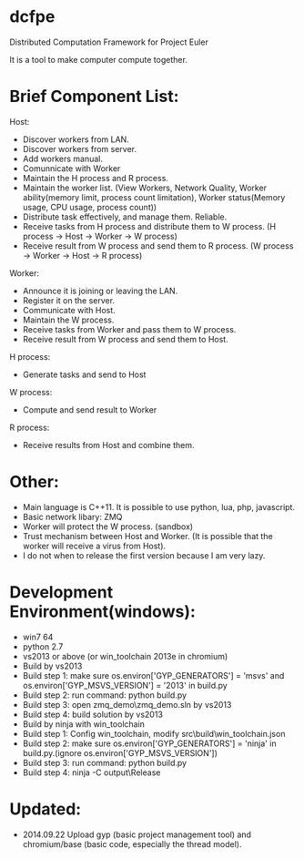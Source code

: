 dcfpe
=====

Distributed Computation Framework for Project Euler

It is a tool to make computer compute together.


Brief Component List:
====================

Host:
* Discover workers from LAN.
* Discover workers from server. 
* Add workers manual.
* Comunnicate with Worker
* Maintain the H process and R process.
* Maintain the worker list. (View Workers, Network Quality, Worker ability(memory limit, process count limitation), Worker status(Memory usage, CPU usage, process count))
* Distribute task effectively, and manage them. Reliable.
* Receive tasks from H process and distribute them to W process. (H process -> Host -> Worker -> W process)
* Receive result from W process and send them to R process. (W process -> Worker -> Host -> R process)

Worker:
* Announce it is joining or leaving the LAN.
* Register it on the server.
* Communicate with Host.
* Maintain the W process.
* Receive tasks from Worker and pass them to W process.
* Receive result from W process and send them to Host.

H process:
* Generate tasks and send to Host

W process:
* Compute and send result to Worker

R process:
* Receive results from Host and combine them.

Other:
======

* Main language is C++11. It is possible to use python, lua, php, javascript.
* Basic network libary: ZMQ
* Worker will protect the W process. (sandbox)
* Trust mechanism between Host and Worker. (It is possible that the worker will receive a virus from Host).
* I do not when to release the first version because I am very lazy.

Development Environment(windows):
======
* win7 64
* python 2.7
* vs2013 or above (or win_toolchain 2013e in chromium)
* Build by vs2013
* Build step 1: make sure os.environ['GYP_GENERATORS'] = 'msvs' and os.environ['GYP_MSVS_VERSION'] = '2013' in build.py
* Build step 2: run command: python build.py
* Build step 3: open zmq_demo\zmq_demo.sln by vs2013
* Build step 4: build solution by vs2013
* Build by ninja with win_toolchain
* Build step 1: Config win_toolchain, modify src\build\win_toolchain.json
* Build step 2: make sure os.environ['GYP_GENERATORS'] = 'ninja' in build.py.(ignore os.environ['GYP_MSVS_VERSION'])
* Build step 3: run command: python build.py
* Build step 4: ninja -C output\Release



Updated:
========
* 2014.09.22 Upload gyp (basic project management tool) and chromium/base (basic code, especially the thread model).
